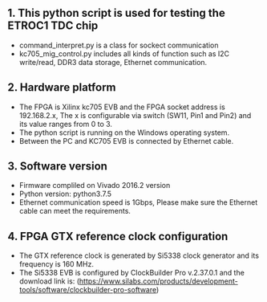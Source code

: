 ## 1. This python script is used for testing the ETROC1 TDC chip
  - command_interpret.py is a class for sockect communication
  - kc705_mig_control.py includes all kinds of function such as I2C write/read, DDR3 data storage, Ethernet communication.
## 2. Hardware platform
  - The FPGA is Xilinx kc705 EVB and the FPGA socket address is 192.168.2.x, The x is configurable via switch (SW11, Pin1 and Pin2) and its value ranges from 0 to 3.
  - The python script is running on the Windows operating system.
  - Between the PC and KC705 EVB is connected by Ethernet cable. 
## 3. Software version
  - Firmware compliled on Vivado 2016.2 version
  - Python version: python3.7.5
  - Ethernet communication speed is 1Gbps, Please make sure the Ethernet cable can meet the requirements.
## 4. FPGA GTX reference clock configuration
  - The GTX reference clock is generated by Si5338 clock generator and its frequency is 160 MHz. 
  - The Si5338 EVB is configured by ClockBuilder Pro v.2.37.0.1 and the download link is: (https://www.silabs.com/products/development-tools/software/clockbuilder-pro-software)

